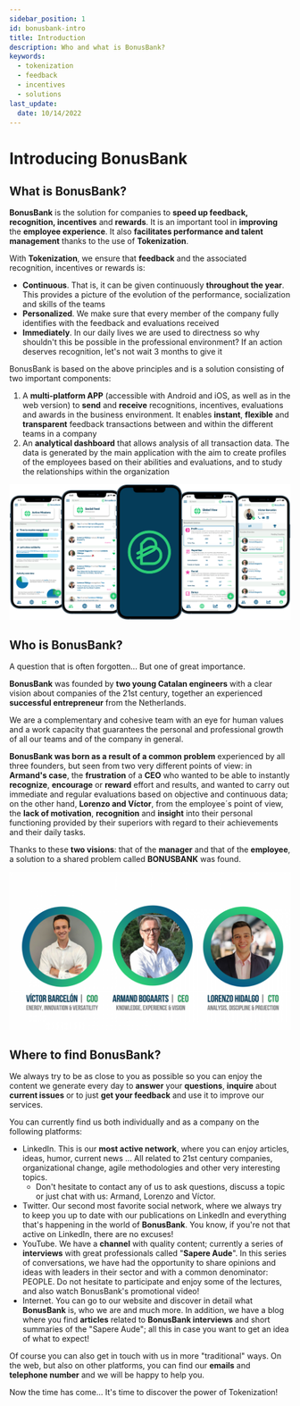 ```yaml
---
sidebar_position: 1
id: bonusbank-intro
title: Introduction
description: Who and what is BonusBank?
keywords:
  - tokenization
  - feedback
  - incentives
  - solutions
last_update:
  date: 10/14/2022
---
```


# Introducing BonusBank

## What is BonusBank?

**BonusBank** is the solution for companies to **speed up feedback, recognition, incentives** and **rewards**. It is an important tool in **improving** the **employee experience**. It also **facilitates performance and talent management** thanks to the use of **Tokenization**.

With **Tokenization**, we ensure that **feedback** and the associated recognition, incentives or rewards is:

- **Continuous**. That is, it can be given continuously **throughout the year**. This provides a picture of the evolution of the performance, socialization and skills of the teams
- **Personalized**. We make sure that every member of the company fully identifies with the feedback and evaluations received
- **Immediately**. In our daily lives we are used to directness so why shouldn't this be possible in the professional environment? If an action deserves recognition, let's not wait 3 months to give it

BonusBank is based on the above principles and is a solution consisting of two important components:

1. A **multi-platform APP** (accessible with Android and iOS, as well as in the web version) to **send** and **receive** recognitions, incentives, evaluations and awards in the business environment. It enables **instant**, **flexible** and **transparent** feedback transactions between and within the different teams in a company
2. An **analytical dashboard** that allows analysis of all transaction data. The data is generated by the main application with the aim to create profiles of the employees based on their abilities and evaluations, and to study the relationships within the organization

![BonusBank Overview](./img/bboverview-image.png)

## Who is BonusBank?

A question that is often forgotten... But one of great importance.

**BonusBank** was founded by **two young Catalan engineers** with a clear vision about companies of the 21st century, together an experienced **successful entrepreneur** from the Netherlands.

We are a complementary and cohesive team with an eye for human values ​​and a work capacity that guarantees the personal and professional growth of all our teams and of the company in general.

**BonusBank was born as a result of a common problem** experienced by all three founders, but seen from two very different points of view: in **Armand's case**, the **frustration** of a **CEO** who wanted to be able to instantly **recognize**, **encourage** or **reward** effort and results, and wanted to carry out immediate and regular evaluations based on objective and continuous data; on the other hand, **Lorenzo and Víctor**, from the employee´s point of view, the **lack of motivation**, **recognition** and **insight** into their personal functioning provided by their superiors with regard to their achievements and their daily tasks.

Thanks to these **two visions**: that of the **manager** and that of the **employee**, a solution to a shared problem called **BONUSBANK** was found.

![BonusBank Overview](./img/founders.png)

## Where to find BonusBank?

We always try to be as close to you as possible so you can enjoy the content we generate every day to **answer** your **questions**, **inquire** about **current issues** or to just **get your feedback** and use it to improve our services.

You can currently find us both individually and as a company on the following platforms:

- LinkedIn. This is our **most active network**, where you can enjoy articles, ideas, humor, current news ... All related to 21st century companies, organizational change, agile methodologies and other very interesting topics.
  - Don't hesitate to contact any of us to ask questions, discuss a topic or just chat with us: Armand, Lorenzo and Víctor.
- Twitter. Our second most favorite social network, where we always try to keep you up to date with our publications on LinkedIn and everything that's happening in the world of **BonusBank**. You know, if you're not that active on LinkedIn, there are no excuses!
- YouTube. We have a **channel** with quality content; currently a series of **interviews** with great professionals called "**Sapere Aude**". In this series of conversations, we have had the opportunity to share opinions and ideas with leaders in their sector and with a common denominator: PEOPLE. Do not hesitate to participate and enjoy some of the lectures, and also watch BonusBank's promotional video!
- Internet. You can go to our website and discover in detail what **BonusBank** is, who we are and much more. In addition, we have a blog where you find **articles** related to **BonusBank interviews** and short summaries of the "Sapere Aude"; all this in case you want to get an idea of ​​what to expect!

Of course you can also get in touch with us in more "traditional" ways. On the web, but also on other platforms, you can find our **emails** and **telephone number** and we will be happy to help you.

Now the time has come... It's time to discover the power of Tokenization!
